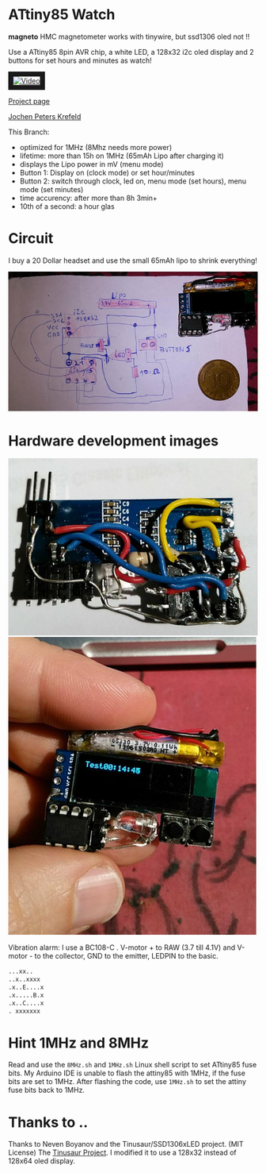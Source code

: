 # ATtiny85 Watch

**magneto** HMC magnetometer works with tinywire, but ssd1306 oled not !!


Use a ATtiny85 8pin AVR chip, a white LED, a 128x32 i2c oled display and 2 buttons for set hours and minutes as watch!

<a href="http://www.youtube.com/watch?feature=player_embedded&v=GaI7kfXpqJI" target="_blank"><img src="http://img.youtube.com/vi/GaI7kfXpqJI/0.jpg" 
alt="Video" width="240" height="180" border="10" /></a>

[Project page](https://no-go.github.io/Attiny85Watch/)

[Jochen Peters Krefeld](http://digisocken.de/blog.html)

This Branch:

 -  optimized for 1MHz (8Mhz needs more power)
 -  lifetime: more than 15h on 1MHz (65mAh Lipo after charging it)
 -  displays the Lipo power in mV (menu mode)
 -  Button 1: Display on (clock mode) or set hour/minutes
 -  Button 2: switch through clock, led on, menu mode (set hours), menu mode (set minutes)
 -  time accurency: after more than 8h 3min+
 -  10th of a second: a hour glas

# Circuit

I buy a 20 Dollar headset and use the small 65mAh lipo to shrink everything!

![Circuit ATtiny85 Watch](img/circuit.jpg)

# Hardware development images

![easy wired](img/backside.jpg)
![tiny size](img/tiny.jpg)


Vibration alarm: I use a BC108-C . V-motor + to RAW (3.7 till 4.1V) and
V-motor - to the collector, GND to the emitter, LEDPIN to the basic.

    ...xx..
    ..x..xxxx
    .x..E....x
    .x.....B.x
    .x..C....x
    . xxxxxxx

# Hint 1MHz and 8MHz

Read and use the `8MHz.sh` and `1MHz.sh` Linux shell script to set ATtiny85 fuse bits.
My Arduino IDE is unable to flash the attiny85 with 1MHz, if the fuse bits are set to
1MHz. After flashing the code, use `1MHz.sh` to set the attiny fuse bits back to 1MHz.

# Thanks to ..

Thanks to Neven Boyanov and the Tinusaur/SSD1306xLED project. (MIT License)
The [Tinusaur Project](http://tinusaur.org). I modified it to use a
128x32 instead of 128x64 oled display.
